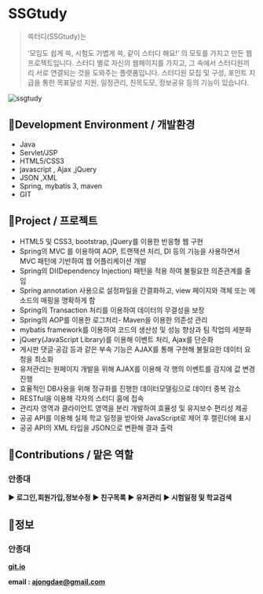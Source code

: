 # SSGtudy

> 쓱터디(SSGtudy)는 
>
> ‘모임도 쉽게 쓱, 시험도 가볍게 쓱, 같이 스터디 해요!’ 의 모토를 가지고 만든 웹 프로젝트입니다. 스터디 별로 자신의 웹페이지를 가지고, 그 속에서 스터디원끼리 서로 연결되는 것을 도와주는 플랫폼입니다. 스터디원 모집 및 구성, 포인트 지급을 통한 목표달성 지원, 일정관리, 친목도모, 정보공유 등의 기능이 있습니다.

![ssgtudy](https://user-images.githubusercontent.com/77396551/ssgtudy.png)





## 📌Development Environment / 개발환경

* Java
* Servlet/JSP
* HTML5/CSS3
* javascript , Ajax ,jQuery
* JSON ,XML 
* Spring, mybatis 3, maven
* GIT





## 📌Project / 프로젝트

* HTML5 및 CSS3, bootstrap, jQuery를 이용한 반응형 웹 구현
*  Spring의 MVC 를 이용하여 AOP, 트랜잭션 처리, DI 등의 기능을 사용하면서 MVC 패턴에 기반하여 웹 어플리케이션 개발
* Spring의 DI(Dependency Injection) 패턴을 적용 하여 불필요한 의존관계를 줄임
*  Spring annotation 사용으로 설정파일을 간결화하고, view 페이지와 객체 또는 메소드의 매핑을 명확하게 함
* Spring의 Transaction 처리를 이용하여 데이터의 무결성을 보장
* Spring의 AOP를 이용한 로그처리- Maven을 이용한 의존성 관리
* mybatis framework를 이용하여 코드의 생산성 및 성능 향상과 팀 작업의 세분화
* jQuery(JavaScript Library)를 이용해 이벤트 처리, Ajax를 단순화
*  게시판 댓글·공감 등과 같은 부속 기능은 AJAX를 통해 구현해 불필요한 데이터 요청을 최소화
*  유저관리는 원페이지 개발을 위해 AJAX를 이용해 각 행의 이벤트를 감지에 값 변경 진행
*  효율적인 DB사용을 위해 정규화를 진행한 데이터모델링으로 데이터 중복 감소
*  RESTful을 이용해 각자의 스터디 홈에 접속
*  관리자 영역과 클라이언트 영역을 분리 개발하여 효율성 및 유지보수 편리성 제공  
* 공공 API를 이용해 실제 학교 일정을 받아와 JavaScript로 제어 후 캘린더에 표시 
* 공공 API의 XML 타입을 JSON으로 변환해 결과 출력





## 📌Contributions / 맡은 역할

### 안종대

**▶ 로그인,회원가입,정보수정** 
**▶ 친구목록**
**▶ 유저관리**
**▶ 시험일정 및 학교검색**



## 📌정보

### 안종대

**[git.io](https://an-jongdae.github.io/)**

**email : ajongdae@gmail.com**
